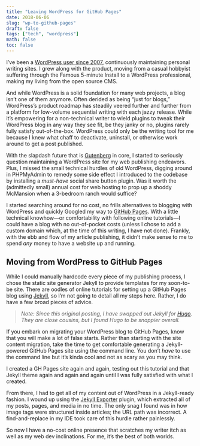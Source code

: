 ```yaml
---
title: "Leaving WordPress for GitHub Pages"
date: 2018-06-06
slug: "wp-to-github-pages"
draft: false
tags: ["tech", "wordpress"]
math: false
toc: false
---
```


I’ve been a [WordPress user since 2007](/posts/2015-10-26-the-aux-of-wp-rethinking-the-wordpress-writing-experience), continuously maintaining personal writing sites. I grew along with the product, moving from a casual hobbyist suffering through the Famous 5-minute Install to a WordPress professional, making my living from the open source CMS.

And while WordPress is a solid foundation for many web projects, a blog isn’t one of them anymore. Often derided as being “just for blogs,” WordPress’s product roadmap has steadily veered further and further from a platform for low-volume sequential writing with each jazzy release. While it’s empowering for a non-technical writer to wield plugins to tweak their WordPress blog in any way they see fit, be they janky or no, plugins rarely fully satisfy out-of-the-box. WordPress could only be the writing tool for me because I knew what chaff to deactivate, uninstall, or otherwise work around to get a post published.

With the slapdash future that is [Gutenberg](https://wordpress.org/gutenberg/) in core, I started to seriously question maintaining a WordPress site for my web publishing endeavors. Plus, I missed the small technical hurdles of old WordPress, digging around in PHPMyAdmin to remedy some side effect I introduced to the codebase by installing a <em>must-have</em> social share button plugin. Was it worth the (admittedly small) annual cost for web hosting to prop up a shoddy McMansion when a 3-bedroom ranch would suffice?

I started searching around for no cost, no frills alternatives to blogging with WordPress and quickly Googled my way to [GitHub Pages](https://pages.github.com/). With a little technical knowhow&mdash;or comfortability with following online tutorials&mdash;I could have a blog with no out-of-pocket costs (unless I chose to add a custom domain which, at the time of this writing, I have not done). Frankly, with the ebb and flow of my article publishing, it didn’t make sense to me to spend *any* money to have a website up and running.

## Moving from WordPress to GitHub Pages
While I could manually hardcode every piece of my publishing process, I chose the static site generator Jekyll to provide templates for my soon-to-be site. There are oodles of online tutorials for setting up a GitHub Pages blog using [Jekyll](https://jekyllrb.com/), so I’m not going to detail all my steps here. Rather, I do have a few broad pieces of advice.

> *Note: Since this original posting, I have swapped out Jekyll for [Hugo](https://gohugo.io/). They are close cousins, but I found Hugo to be snappier overall.*

If you embark on migrating your WordPress blog to GitHub Pages, know that you will make a lot of false starts. Rather than starting with the site content migration, take the time to get comfortable generating a Jekyll-powered GitHub Pages site using the command line. You don’t <em>have</em> to use the command line but it’s kinda cool and not as scary as you may think.

I created a GH Pages site again and again, testing out this tutorial and that Jekyll theme again and again and again until I was fully satisfied with what I created.

From there, I had to get all of my content out of WordPress in a Jekyll-ready fashion. I wound up using the [Jekyll Exporter](https://wordpress.org/plugins/jekyll-exporter/) plugin, which extracted all of my posts, pages, and media in no time. The only snag I found was in how image tags were structured inside articles; the URL path was incorrect. A find-and-replace in my IDE took care of this hurdle rather painlessly.

So now I have a no-cost online presence that scratches my writer itch as well as my web dev inclinations. For me, it’s the best of both worlds.
